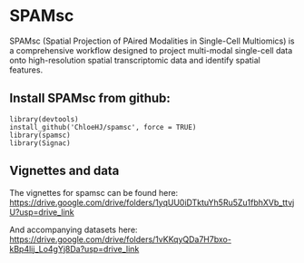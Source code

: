 # SPAMsc

SPAMsc (Spatial Projection of PAired Modalities in Single-Cell Multiomics) is a comprehensive workflow designed to project multi-modal single-cell data onto high-resolution spatial transcriptomic data and identify spatial features. 

## Install SPAMsc from github:
```
library(devtools)
install_github('ChloeHJ/spamsc', force = TRUE)
library(spamsc)
library(Signac)
```

## Vignettes and data
The vignettes for spamsc can be found here:
https://drive.google.com/drive/folders/1yqUU0iDTktuYh5Ru5Zu1fbhXVb_ttvjU?usp=drive_link

And accompanying datasets here:
https://drive.google.com/drive/folders/1vKKqyQDa7H7bxo-kBp4lij_Lo4gYj8Da?usp=drive_link


